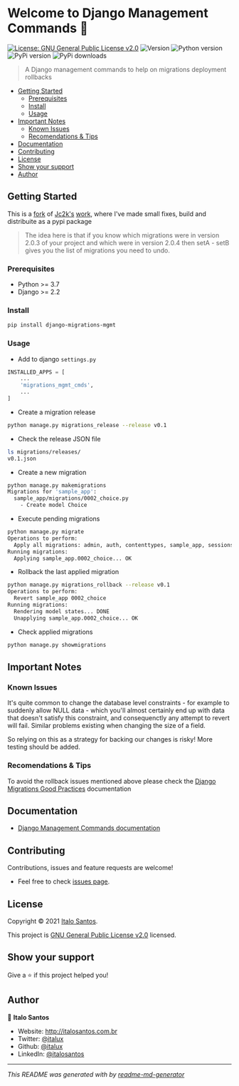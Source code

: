 # Welcome to Django Management Commands 👋

[![License: GNU General Public License v2.0](https://img.shields.io/github/license/italux/django-migrations-mgmt)](https://github.com/italux/django-migrations-mgmt/blob/master/LICENSE)
![Version](https://img.shields.io/github/v/tag/italux/django-migrations-mgmt)
![Python version](https://img.shields.io/pypi/pyversions/django-migrations-mgmt)
![PyPi version](https://img.shields.io/pypi/v/django-migrations-mgmt)
![PyPi downloads](https://img.shields.io/pypi/dd/django-migrations-mgmt)

> A Django management commands to help on migrations deployment rollbacks

  * [Getting Started](#getting-started)
    + [Prerequisites](#prerequisites)
    + [Install](#install)
    + [Usage](#usage)
  * [Important Notes](#---important-notes)
    + [Known Issues](#known-issues)
    + [Recomendations & Tips](#recomendations---tips)
  * [Documentation](#documentation)
  * [Contributing](#contributing)
  * [License](#license)
  * [Show your support](#show-your-support)
  * [Author](#author)

## Getting Started

This is a [fork](https://gist.github.com/italux/1fe473c5d05da496e09a4d23b12857cf) of [Jc2k's](https://gist.github.com/Jc2k) [work](https://gist.github.com/Jc2k/bacff3105653f3b28e84), where I've made small fixes, build and distribuite as a pypi package

> The idea here is that if you know which migrations were in version 2.0.3 of your project and which were in version 2.0.4 then setA - setB gives you the list of migrations you need to undo.

### Prerequisites

- Python >= 3.7
- Django >= 2.2

### Install
```sh
pip install django-migrations-mgmt
```

### Usage

- Add to django `settings.py`
```python
INSTALLED_APPS = [
    ...
    'migrations_mgmt_cmds',
    ...
]
```
- Create a migration release
```sh
python manage.py migrations_release --release v0.1
```
- Check the release JSON file
```sh
ls migrations/releases/
v0.1.json
```
- Create a new migration
```sh
python manage.py makemigrations
Migrations for 'sample_app':
  sample_app/migrations/0002_choice.py
    - Create model Choice
```
- Execute pending migrations
```sh
python manage.py migrate
Operations to perform:
  Apply all migrations: admin, auth, contenttypes, sample_app, sessions
Running migrations:
  Applying sample_app.0002_choice... OK
```
- Rollback the last applied migration
```sh
python manage.py migrations_rollback --release v0.1
Operations to perform:
  Revert sample_app 0002_choice
Running migrations:
  Rendering model states... DONE
  Unapplying sample_app.0002_choice... OK
```
- Check applied migrations
```sh
python manage.py showmigrations
```

## Important Notes

### Known Issues

It's quite common to change the database level constraints - for example to suddenly allow NULL data - which you'll almost certainly end up with data that doesn't satisfy this constraint, and consequenctly any attempt to revert will fail. Similar problems existing when changing the size of a field.

So relying on this as a strategy for backing our changes is risky! More testing should be added.

### Recomendations & Tips

To avoid the rollback issues mentioned above please check the [Django Migrations Good Practices](docs/migrations_good_practices.md) documentation

## Documentation

- [Django Management Commands documentation](https://italux.github.io/django-migrations-mgmt/)

## Contributing

Contributions, issues and feature requests are welcome!

- Feel free to check [issues page](https://github.com/italux/django-migrations-mgmt/issues). 


## License

Copyright © 2021 [Italo Santos](https://github.com/italux).

This project is [GNU General Public License v2.0](https://github.com/italux/django-migrations-mgmt/blob/master/LICENSE) licensed.

## Show your support

Give a ⭐️ if this project helped you!

## Author

👤 **Italo Santos**

* Website: http://italosantos.com.br
* Twitter: [@italux](https://twitter.com/italux)
* Github: [@italux](https://github.com/italux)
* LinkedIn: [@italosantos](https://linkedin.com/in/italosantos)

***
_This README was generated with by [readme-md-generator](https://github.com/kefranabg/readme-md-generator)_
